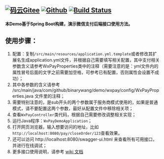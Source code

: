 [![码云Gitee](https://gitee.com/binary/weixin-java-pay-demo/badge/star.svg?theme=blue)](https://gitee.com/binary/weixin-java-pay-demo)
[![Github](http://github-svg-buttons.herokuapp.com/star.svg?user=binarywang&repo=weixin-java-pay-demo&style=flat&background=1081C1)](https://github.com/binarywang/weixin-java-pay-demo)
[![Build Status](https://travis-ci.org/binarywang/weixin-java-pay-demo.svg?branch=master)](https://travis-ci.org/binarywang/weixin-java-pay-demo)
-----------------------

#### 本Demo基于Spring Boot构建，演示微信支付后端接口使用方法。

## 使用步骤：
1. 配置：复制`/src/main/resources/application.yml.template`或者修改其扩展名生成application.yml文件，并根据自己需要填写相关配置，其中支付相关参数含义请参考WxPayProperties类中的注释（需要注意的是：yml文件内的属性冒号后面的文字之前需要加空格，可参考已有配置，否则属性会设置不成功）；	
1. 其中各参数的含义请参考 /src/main/java/com/github/binarywang/demo/wxpay/config/WxPayProperties.java 文件里的注释；
1. 需要特别注意的，是sub开头的两个参数属于服务商模式使用的，如果是普通模式，请不要配置这两个参数，最好从配置文件中移除相关项；
1. 查看`WxPayController`类代码，根据自己需要修改调整相关实现；
1. 运行Java程序：`WxPayDemoApplication`；
1. 打开网页浏览器，输入想要访问的地址，比如`http://localhost:8080/pay/closeOrder/123`查看效果。
1. 还可以访问 http://localhost:8080/swagger-ui.html 来查看所有可用接口，并进行在线调试；
1. 更多接口使用说明，请参考 [wiki 文档](https://github.com/Wechat-Group/weixin-java-tools/wiki/%E5%BE%AE%E4%BF%A1%E6%94%AF%E4%BB%98)